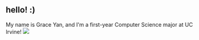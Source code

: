 ## hello! :)

<!--
**xgraceyan/xgraceyan** is a ✨ _special_ ✨ repository because its `README.md` (this file) appears on your GitHub profile.

Here are some ideas to get you started:

- 🔭 I’m currently working on ...
- 🌱 I’m currently learning ...
- 👯 I’m looking to collaborate on ...
- 🤔 I’m looking for help with ...
- 💬 Ask me about ...
- 📫 How to reach me: ...
- 😄 Pronouns: ...
- ⚡ Fun fact: ...
-->
My name is Grace Yan, and I'm a first-year Computer Science major at UC Irvine!
![ ](https://github-readme-tech-stack.vercel.app/api/cards?title=+&borderRadius=0&showBorder=false&lineCount=2&width=800&hideBg=true&hideTitle=true&bg=%230D1117&badge=%23161B22&border=%2321262D&titleColor=%2358A6FF&line1=react%2Creact%2C1790f3%3Bjavascript%2Cjavascript%2Cf4f633%3Bpython%2Cpython%2C1d5fd1%3Bhtml5%2Chtml5%2Ce68a02%3Bcss3%2Ccss3%2C378fee%3B&line2=fastapi%2Cfastapi%2C008d5d%3Bfirebase%2Cfirebase%2Cfcb300%3Bsupabase%2Csupabase%2C00f28e%3Bnode.js%2Cnode.js%2C008a08%3Btailwindcss%2Ctailwindcss%2C09d4ad%3Bbootstrap%2Cbootstrap%2C8b3bea%3B)
